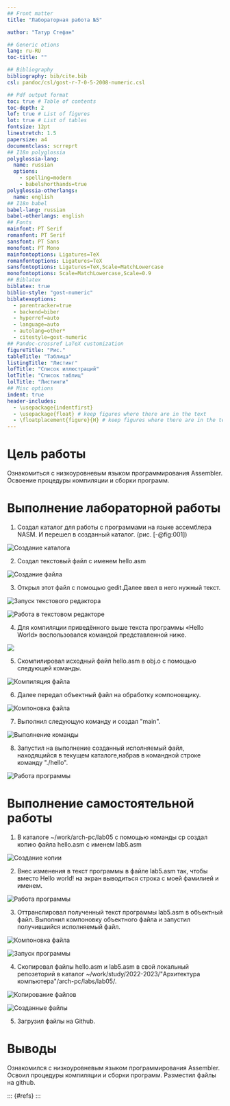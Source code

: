```yaml
---
## Front matter
title: "Лабораторная работа №5"

author: "Татур Стефан"

## Generic otions
lang: ru-RU
toc-title: ""

## Bibliography
bibliography: bib/cite.bib
csl: pandoc/csl/gost-r-7-0-5-2008-numeric.csl

## Pdf output format
toc: true # Table of contents
toc-depth: 2
lof: true # List of figures
lot: true # List of tables
fontsize: 12pt
linestretch: 1.5
papersize: a4
documentclass: scrreprt
## I18n polyglossia
polyglossia-lang:
  name: russian
  options:
	- spelling=modern
	- babelshorthands=true
polyglossia-otherlangs:
  name: english
## I18n babel
babel-lang: russian
babel-otherlangs: english
## Fonts
mainfont: PT Serif
romanfont: PT Serif
sansfont: PT Sans
monofont: PT Mono
mainfontoptions: Ligatures=TeX
romanfontoptions: Ligatures=TeX
sansfontoptions: Ligatures=TeX,Scale=MatchLowercase
monofontoptions: Scale=MatchLowercase,Scale=0.9
## Biblatex
biblatex: true
biblio-style: "gost-numeric"
biblatexoptions:
  - parentracker=true
  - backend=biber
  - hyperref=auto
  - language=auto
  - autolang=other*
  - citestyle=gost-numeric
## Pandoc-crossref LaTeX customization
figureTitle: "Рис."
tableTitle: "Таблица"
listingTitle: "Листинг"
lofTitle: "Список иллюстраций"
lotTitle: "Список таблиц"
lolTitle: "Листинги"
## Misc options
indent: true
header-includes:
  - \usepackage{indentfirst}
  - \usepackage{float} # keep figures where there are in the text
  - \floatplacement{figure}{H} # keep figures where there are in the text
---
```


# Цель работы

Ознакомиться с низкоуровневым языком программирования Assembler. Освоение процедуры компиляции и сборки программ.

# Выполнение лабораторной работы

1. Создал каталог для работы с программами на языке ассемблера NASM. И перешел в созданный каталог. (рис. [-@fig:001])

![Создание каталога](image/рисунок1.png)

2. Создал текстовый файл с именем hello.asm

![Создание файла](image/рисунок2.png)

3. Открыл этот файл с помощью gedit.Далее ввел в него нужный текст.

![Запуск текстового редактора](image/рисунок3.png)

![Работа в текстовом редакторе](image/рисунок4.png)

4. Для компиляции приведённого выше текста программы «Hello World» воспользовался командой представленной ниже.

![](image/рисунок5.png)

5. Скомпилировал исходный файл hello.asm в obj.o с помощью следующей команды.

![Компиляция файла](image/рисунок6.png)

6. Далее передал объектный файл на обработку компоновщику.

![Компоновка файла](image/рисунок7.png)


7. Выполнил следующую команду и создал "main".

![Выполнение команды](image/рисунок8.png)

8. Запустил на выполнение созданный исполняемый файл, находящийся в текущем каталоге,набрав в командной строке команду "./hello".

![Работа программы](image/рисунок9.png)

# Выполнение самостоятельной работы

1. В каталоге ~/work/arch-pc/lab05 с помощью команды cp создал копию файла hello.asm с именем lab5.asm

![Создание копии](image/рисунок10.png)

2. Внес изменения в текст программы в файле lab5.asm так, чтобы вместо Hello world! на экран выводиться строка с моей фамилией и именем.

![Работа программы](image/рисунок11.png)

3. Оттранслировал полученный текст программы lab5.asm в объектный файл. Выполнил компоновку объектного файла и запустил получившийся исполняемый файл.

![Компоновка файла](image/рисунок12.png)

![Запуск программы](image/рисунок13.png) 

4. Скопировал файлы hello.asm и lab5.asm в свой локальный репозеторий в каталог ~/work/study/2022-2023/"Архитектура компьютера"/arch-pc/labs/lab05/. 

![Копирование файлов](image/рисунок14.png)

![Созданные файлы](image/рисунок15.png)

5. Загрузил файлы на Github.


# Выводы

Ознакомился с низкоуровневым языком программирования Assembler. Освоил процедуры компиляции и сборки программ. Разместил файлы на github.

::: {#refs}
:::
